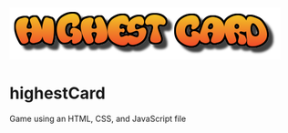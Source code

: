 <p><img src="highestCard/images/logo.png"></p>

# highestCard
Game using an HTML, CSS, and JavaScript file
